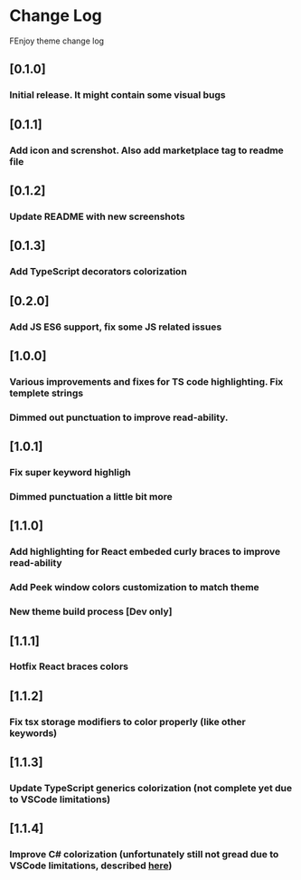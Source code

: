 # Change Log
FEnjoy theme change log

## [0.1.0]
### Initial release. It might contain some visual bugs

## [0.1.1]
### Add icon and screnshot. Also add marketplace tag to readme file

## [0.1.2]
### Update README with new screenshots

## [0.1.3]
### Add TypeScript decorators colorization

## [0.2.0]
### Add JS ES6 support, fix some JS related issues

## [1.0.0]
### Various improvements and fixes for TS code highlighting. Fix templete strings
### Dimmed out punctuation to improve read-ability.

## [1.0.1]
### Fix super keyword highligh
### Dimmed punctuation a little bit more

## [1.1.0]
### Add highlighting for React embeded curly braces to improve read-ability
### Add Peek window colors customization to match theme
### New theme build process [Dev only]

## [1.1.1]
### Hotfix React braces colors

## [1.1.2]
### Fix tsx storage modifiers to color properly (like other keywords)

## [1.1.3]
### Update TypeScript generics colorization (not complete yet due to VSCode limitations)

## [1.1.4]
### Improve C# colorization (unfortunately still not gread due to VSCode limitations, described [here](https://github.com/Microsoft/vscode/issues/585))